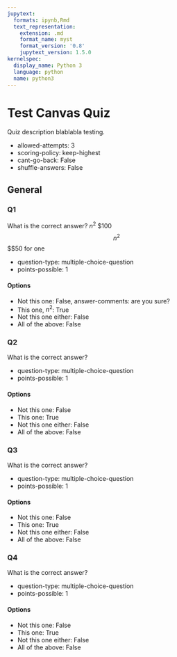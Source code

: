 ```yaml
---
jupytext:
  formats: ipynb,Rmd
  text_representation:
    extension: .md
    format_name: myst
    format_version: '0.8'
    jupytext_version: 1.5.0
kernelspec:
  display_name: Python 3
  language: python
  name: python3
---
```


# Test Canvas Quiz
Quiz description blablabla testing.

* allowed-attempts: 3
* scoring-policy: keep-highest
* cant-go-back: False
* shuffle-answers: False

## General
### Q1
What is the correct answer? $n^2$ \$100 $$n^2$$ \$$50 for one

* question-type: multiple-choice-question
* points-possible: 1

#### Options
* Not this one: False, answer-comments: are you sure?
* This one, $n^2$: True
* Not this one either: False
* All of the above: False

### Q2
What is the correct answer?

* question-type: multiple-choice-question
* points-possible: 1

#### Options
* Not this one: False
* This one: True
* Not this one either: False
* All of the above: False

### Q3
What is the correct answer?

* question-type: multiple-choice-question
* points-possible: 1

#### Options
* Not this one: False
* This one: True
* Not this one either: False
* All of the above: False

### Q4
What is the correct answer?

* question-type: multiple-choice-question
* points-possible: 1

#### Options
* Not this one: False
* This one: True
* Not this one either: False
* All of the above: False

